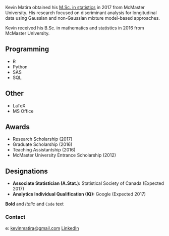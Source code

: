 Kevin Matira obtained his [M.Sc. in statistics](https://www.math.mcmaster.ca/index.php/graduate-studies/graduate-degrees-awarded/57-/msc-statistics/608-degrees-awarded-msc-stats.html) in 2017 from McMaster University. His research focused on discriminant analysis for longitudinal data using Gaussian and non-Gaussian mixture model-based approaches.

Kevin received his B.Sc. in mathematics and statistics in 2016 from McMaster University.

## Programming

- R
- Python
- SAS
- SQL

## Other

- LaTeX
- MS Office

## Awards

- Research Scholarship (2017)
- Graduate Scholarship (2016)
- Teaching Assistantship (2016)
- McMaster University Entrance Scholarship (2012)

## Designations

- **Associate Statistician (A.Stat.):** Statistical Society of Canada (Expected 2017)
- **Analytics Individual Qualification (IQ):** Google (Expected 2017)

**Bold** and _Italic_ and `Code` text

### Contact

e: kevinmatira@gmail.com
[LinkedIn](https://www.linkedin.com/in/kevin-matira-bb465091/)
